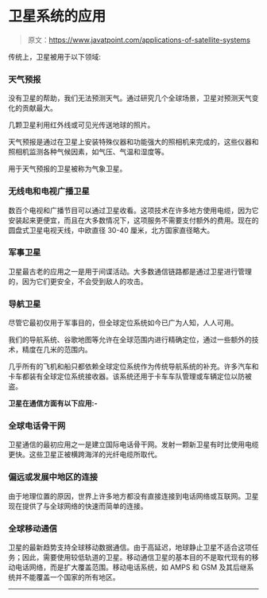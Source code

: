# 卫星系统的应用

> 原文：<https://www.javatpoint.com/applications-of-satellite-systems>

传统上，卫星被用于以下领域:

### 天气预报

没有卫星的帮助，我们无法预测天气。通过研究几个全球场景，卫星对预测天气变化的贡献最大。

几颗卫星利用红外线或可见光传送地球的照片。

天气预报是通过在卫星上安装特殊仪器和功能强大的照相机来完成的，这些仪器和照相机监测各种气候因素，如气压、气温和湿度等。

用于天气预报的卫星被称为气象卫星。

### 无线电和电视广播卫星

数百个电视和广播节目可以通过卫星收看。这项技术在许多地方使用电缆，因为它安装起来更便宜，而且在大多数情况下，这项服务不需要支付额外的费用。现在的圆盘式卫星电视天线，中欧直径 30-40 厘米，北方国家直径略大。

### 军事卫星

卫星最古老的应用之一是用于间谍活动。大多数通信链路都是通过卫星进行管理的，因为它们更安全，不会受到敌人的攻击。

### 导航卫星

尽管它最初仅用于军事目的，但全球定位系统如今已广为人知，人人可用。

我们的导航系统、谷歌地图等允许在全球范围内进行精确定位，通过一些额外的技术，精度在几米的范围内。

几乎所有的飞机和船只都依赖全球定位系统作为传统导航系统的补充。许多汽车和卡车都装有全球定位系统接收器。该系统还用于卡车车队管理或车辆定位以防被盗。

**卫星在通信方面有以下应用:-**

### 全球电话骨干网

卫星通信的最初应用之一是建立国际电话骨干网。发射一颗新卫星有时比使用电缆更快。这些卫星正被横跨海洋的光纤电缆所取代。

### 偏远或发展中地区的连接

由于地理位置的原因，世界上许多地方都没有直接连接到电话网络或互联网。卫星现在提供了与全球网络的快速而简单的连接。

### 全球移动通信

卫星的最新趋势支持全球移动数据通信。由于高延迟，地球静止卫星不适合这项任务；因此，需要使用较低轨道的卫星。移动通信卫星的基本目的不是取代现有的移动电话网络，而是扩大覆盖范围。移动电话系统，如 AMPS 和 GSM 及其后继系统并不能覆盖一个国家的所有地区。

* * *